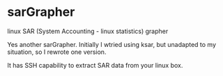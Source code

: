 # sarGrapher
linux SAR (System Accounting - linux statistics) grapher

Yes another sarGrapher.
Initially I wtried using ksar, but unadapted to my situation, so I rewrote one version.

It has SSH capability to extract SAR data from your linux box.
